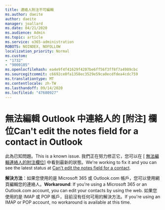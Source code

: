 ```yaml
---
title: 連絡人附注不可編輯
ms.author: daeite
author: daeite
manager: joallard
ms.date: 04/21/2020
ms.audience: Admin
ms.topic: article
ms.service: o365-administration
ROBOTS: NOINDEX, NOFOLLOW
localization_priority: Normal
ms.custom:
- "1732"
- "9000185"
ms.openlocfilehash: ea4e9f4f41629f4207be6ff56f3ff8f7a4989cbc
ms.sourcegitcommit: c6692ce0fa1358ec3529e59ca0ecdfdea4cdc759
ms.translationtype: MT
ms.contentlocale: zh-TW
ms.lasthandoff: 09/14/2020
ms.locfileid: "47680927"
---
```

# <a name="cant-edit-the-notes-field-for-a-contact-in-outlook"></a><span data-ttu-id="029bc-102">無法編輯 Outlook 中連絡人的 [附注] 欄位</span><span class="sxs-lookup"><span data-stu-id="029bc-102">Can't edit the notes field for a contact in Outlook</span></span>

<span data-ttu-id="029bc-103">此為已知問題。</span><span class="sxs-lookup"><span data-stu-id="029bc-103">This is a known issue.</span></span> <span data-ttu-id="029bc-104">我們正在努力修正它，您可以在 [ [無法編輯連絡人的附注欄位](https://support.office.com/article/fb8394ce-04ce-48b5-bae4-be46f77f10fe)] 中看到最新的狀態。</span><span class="sxs-lookup"><span data-stu-id="029bc-104">We're working to fix it and you can see the latest status at [Can't edit the notes field for a contact](https://support.office.com/article/fb8394ce-04ce-48b5-bae4-be46f77f10fe).</span></span>

<span data-ttu-id="029bc-105">**解決方法**：如果您使用的是 Microsoft 365 或 Outlook.com 帳戶，您可以使用網頁編輯您的連絡人。</span><span class="sxs-lookup"><span data-stu-id="029bc-105">**Workaround**: If you're using a Microsoft 365 or an Outlook.com account, you can edit your contacts by using the web.</span></span> <span data-ttu-id="029bc-106">如果您使用的是 IMAP 或 POP 帳戶，目前沒有任何可用的解決方法。</span><span class="sxs-lookup"><span data-stu-id="029bc-106">If you're using an IMAP or POP account, no workaround is available at this time.</span></span>